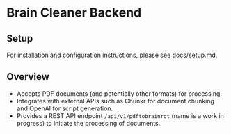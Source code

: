 # Brain Cleaner Backend

## Setup

For installation and configuration instructions, please see [docs/setup.md](docs/setup.md).

## Overview

- Accepts PDF documents (and potentially other formats) for processing.
- Integrates with external APIs such as Chunkr for document chunking and OpenAI for script generation.
- Provides a REST API endpoint `/api/v1/pdftobrainrot` (name is a work in progress) to initiate the processing of documents.